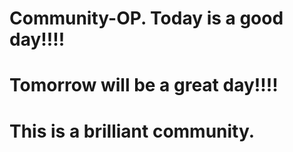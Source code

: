# Community-OP. Today is a good day!!!!
# Tomorrow will be a  great day!!!!
# This is a brilliant community.
